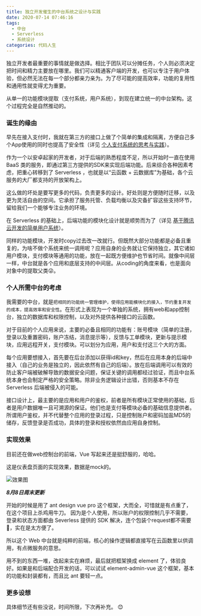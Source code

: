 ```yaml
---
title: 独立开发催生的中台系统之设计与实践
date: 2020-07-14 07:46:16
tags:
  - 中台
  - Serverless
  - 系统设计
categories: 代码人生
---
```


独立开发者最重要的事情就是做选择。相比于团队可以分摊任务，个人则必须决定把时间和精力主要放在哪里。我们可以精通客户端的开发，也可以专注于用户体验，但必然无法在每一个部分都亲力亲为。为了尽可能的提高效率，功能的复用性和通用性就变得尤为重要。

从单一的功能模块提取（支付系统，用户系统），到现在建立统一的中台架构。这个过程完全是自然推动的。

<!--more-->

### 诞生的缘由

早先在接入支付时，我就在第三方的接口上做了个简单的集成和隔离，方便自己多个App使用的同时也提高了安全性（详见 [个人支付系统的思考与实践](/2019/06/11/个人支付系统的思考与实践/)）。

作为一个以安卓起家的开发者，对于后端的熟悉程度不足，所以开始时一直在使用 BaaS 类的服务，即通过第三方提供的SDK来实现后端功能。后来综合各种因素考虑，把重心转移到了 Serverless ，也就是以“云函数 + 云数据库”为基础，各个云服务的大厂都支持的开放架构上。

这么做的坏处是要写更多的代码，负责更多的设计。好处则是方便随时迁移，以及更为灵活自由的空间。它承担了服务托管、负载均衡以及灾备扩容这些支持环节，留给我们一个能够专注业务的环境。

在 Serverless 的基础上，后端功能的模块化设计就是顺势而为了（详见 [基于腾讯云开发的简单用户系统](/2020/03/31/基于腾讯云开发的简单用户系统/)）。

同样的功能模块，开发时copy过去改一改就行。但既然大部分功能都是必备且重复的，为啥不做个系统来统一调用呢？应用自身的业务就让它保持独立，其它诸如用户模块，支付模块等通用的功能，放在一起既方便维护也节省时间。就像中间层一样，中台就是各个应用和底层支持的中间层。从coding的角度来看，也是面向对象中的提取父类😜。

### 个人所需中台的考虑

我需要的中台，就是`把相同的功能统一管理维护，使得应用能模块化的接入，节约重复开发的成本，提高效率和安全性`。在形式上表现为一个单独的系统，拥有web和app控制台，独立的数据库和权限控制，以及对外提供各种接口的云函数。

对于目前的个人应用来说，主要的必备且相同的功能有：账号模块（简单的注册，登录以及重置密码，账户冻结，消息提示等），反馈与工单模块，更新与提示模块，应用远程开关，支付模块。可以划分为应用，用户和支付这三个大的方面。

每个应用要想接入，首先要在后台添加以获得id和key，然后在应用本身的后端中接入（自己的业务是独立的，因此依然有自己的后端）。放在后端调用可以有效的防止客户端被破解导致的数据安全问题，保证关键的调用都经过验证，而且中台系统本身也会制定严格的安全策略。除非业务逻辑设计出错，否则基本不存在 Serverless 后端被侵入的可能。

接口设计上，最主要的是应用和用户的鉴权，前者是所有模块正常使用的基础，后者是用户数据唯一且可溯源的保证。他们也是支付等模块必备的基础信息提供者。所谓用户鉴权，并不代替整个应用的登录过程，只是控制账户和密码加盐MD5的储存，反馈登录是否成功，具体的登录和授权依然由应用自身控制。

### 实现效果

目前还在做web控制台的前端，Vue 写起来还是挺舒服的，哈哈。

这是仪表盘页面的实现效果，数据是mock的。

![效果图](ylxy.png)

***8月8日周末更新***

开始的时候是用了 ant design vue pro 这个框架，大而全，可惜就是有点重了，在这个项目上杀鸡用牛刀。
因为是个人使用，所以账户的权限控制几乎不需要，登录和状态方面都由 Severless 提供的 SDK 解决，连个包装个request都不需要🤣，实在是太方便了。

所以这个 Web 中台就是纯粹的前端，核心的操作逻辑都直接写在云函数里以供调用，有点微服务的意思。

用不到的东西一堆，改起来实在麻烦，最后就把框架换成 element 了，体验良好。如果是和后端配合开发的话，可以试试 element-admin-vue 这个框架，基本的功能和封装都有，而且比 ant 要轻一点。





### 更多设想

具体细节还有些没说，时间所限，下次再补充。 😊